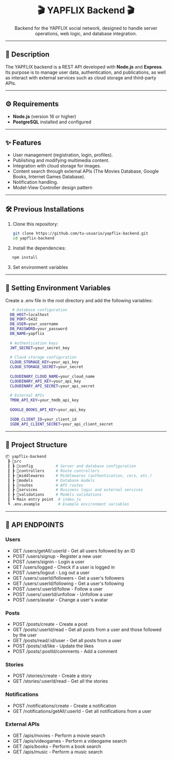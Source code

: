 <div align="center">
  <h1>🎬 YAPFLIX Backend 🎬</h1>
  <p>Backend for the YAPFLIX social network, designed to handle server operations, web logic, and database integration.</p>
</div>

---

## 📖 **Description**

The YAPFLIX backend is a REST API developed with **Node.js** and **Express**. Its purpose is to manage user data, authentication, and publications, as well as interact with external services such as cloud storage and third-party APIs.

---

## ⚙️ **Requirements**

- **Node.js** (version 16 or higher)  
- **PostgreSQL** installed and configured

---

## ✨ Features

- User management (registration, login, profiles).
- Publishing and modifying multimedia content.
- Integration with cloud storage for images.
- Content search through external APIs (The Movies Database, Google Books, Internet Games Database).
- Notification handling.
- Model-View Controller design pattern

---

## 🛠️ **Previous Installations**

1. Clone this repository:  

   ```bash
   git clone https://github.com/tu-usuario/yapflix-backend.git
   cd yapflix-backend
   ```
   
2. Install the dependencies: 

```bash
   npm install
   ```

3. Set environment variables

---

## 🔐 Setting Environment Variables

Create a .env file in the root directory and add the following variables:

```bash
   # Database configuration
  DB_HOST=localhost
  DB_PORT=5432
  DB_USER=your_username
  DB_PASSWORD=your_password
  DB_NAME=yapflix
  
  # Authentication keys
  JWT_SECRET=your_secret_key
  
  # Cloud storage configuration
  CLOUD_STORAGE_KEY=your_api_key
  CLOUD_STORAGE_SECRET=your_secret
  
  CLOUDINARY_CLOUD_NAME=your_cloud_name
  CLOUDINARY_API_KEY=your_api_key
  CLOUDINARY_API_SECRET=your_api_secret
  
  # External APIs
  TMDB_API_KEY=your_tmdb_api_key
  
  GOOGLE_BOOKS_API_KEY=your_api_key
  
  IGDB_CLIENT_ID=your_client_id
  IGDB_API_CLIENT_SECRET=your_api_client_secret

   ```

   ---

   ## 📂 Project Structure

```bash
📦 yapflix-backend
 ┣ 📂src
 ┃ ┣ 📂config          # Server and database configuration
 ┃ ┣ 📂controllers     # Route controllers
 ┃ ┣ 📂middlewares     # Middlewares (authentication, cors, etc.)
 ┃ ┣ 📂models          # Database models
 ┃ ┣ 📂routes          # API routes
 ┃ ┣ 📂services        # Business logic and external services
 ┃ ┣ 📂validations     # Models validations
 ┃ ┗ Main entry point  # index.js
 ┗ .env.example        # Example environment variables
```

--- 

## 🔗 API ENDPOINTS

### Users

- GET /users/getAll/:userId - Get all users followed by an ID
- POST /users/signup - Register a new user
- POST /users/signin - Login a user
- GET /users/logged - Check if a user is logged in
- POST /users/logout - Log out a user
- GET /users/:userId/followers - Get a user's followers
- GET /users/:userId/following - Get a user's following
- POST /users/:userId/follow - Follow a user
- POST /users/:userId/unfollow - Unfollow a user
- POST /users/avatar - Change a user's avatar

### Posts

- POST /posts/create - Create a post
- GET /posts/:userId/read - Get all posts from a user and those followed by the user
- GET /posts/read/:id/user - Get all posts from a user
- POST /posts/:id/like - Update the likes
- POST /posts/:postId/comments - Add a comment

### Stories

- POST /stories/create - Create a story
- GET /stories/:userId/read - Get all the stories

### Notifications

- POST /notifications/create - Create a notification
- GET /notifications/getAll/:userId - Get all notifications from a user

### External APIs

- GET /apis/movies - Perform a movie search
- GET /apis/videogames - Perform a videogame search
- GET /apis/books - Perform a book search
- GET /apis/music - Perform a music search



